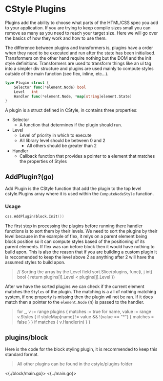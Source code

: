 # CStyle Plugins

Plugins add the ability to choose what parts of the HTML/CSS spec you add to your application. If you are trying to keep compile sizes small you can remove as many as you need to reach your target size. Here we will go over the basics of how they work and how to use them.

The difference between plugins and transformers is, plugins have a order when they need to be executed and run after the state has been initialised. Transformers on the other hand require nothing but the DOM and the init style definitions. Transformers are used to transform things like an ul tag into a simpler div structure and plugins are used mainly to compute styles outside of the main function (see flex, inline, etc...).

```go
type Plugin struct {
	Selector func(*element.Node) bool
	Level   int
	Handler func(*element.Node, *map[string]element.State)
}
```

A plugin is a struct defined in CStyle, in contains three properties:

-   Selector
    -   A function that determines if the plugin should run.
-   Level
    -   Level of priority in which to execute
    -   All library level should be between 0 and 2
        -   All others should be greater than 2
-   Handler
    -   Callback function that provides a pointer to a element that matches the properties of Styles

## AddPlugin?(go)

Add Plugin is the CStyle function that add the plugin to the top level cstyle.Plugins array where it is used within the `ComputeNodeStyle` function.

### Usage

```go
css.AddPlugin(block.Init())
```

The first step in processing the plugins before running there handler functions is to sort them by their levels. We need to sort the plugins by their level because in the example of flex, it relys on a parent element being block position so it can compute styles based of the positioning of its parent elements. If flex was ran before block then it would have nothing to build apon. This is also the reason that if you are building a custom plugin it is reccomended to keep the level above 2 as anything after 2 will have the assumed styles to build apon.

> // Sorting the array by the Level field
> sort.Slice(plugins, func(i, j int) bool {
> return plugins[i].Level < plugins[j].Level
> })

After we have the sorted plugins we can check if the current element matches the `Styles` of the plugin. The matching is a all of nothing matching system, if one property is missing then the plugin wil not be ran. If it does match then a pointer to the `element.Node` (n) is passed to the handler.

> for \_, v := range plugins {
> matches := true
> for name, value := range v.Styles {
> if styleMap[name] != value && !(value == "\*") {
> matches = false
> }
> }
> if matches {
> v.Handler(n)
> }
> }

## plugins/block

Here is the code for the block styling plugin, it is recommended to keep this standard format.

> All other plugins can be found in the cstyle/plugins folder

<{./block/main.go}>
<{../main.go}>
